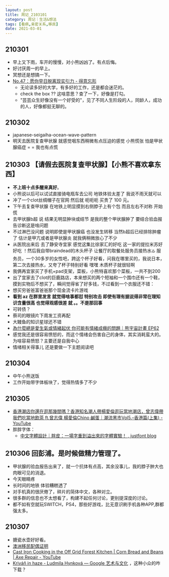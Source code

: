 ```yaml
---
layout: post
title: 周记_2103101
category: 周记｜生活&想法
tags: [看病,亲密关系,移民]
date: 2021-03-01
---
```


## 210301
  - 早上又下雨，车开的慢慢，对小熊凶凶了。有点后悔。
  - 好讨厌周一的早上。
  - 冥想还是想搞一下。
  - [No.47：愿你早日脱离现实引力 - 得意忘形 ](https://www.xiaoyuzhoufm.com/episode/5e74543a418a84a046c4e536)
    - 无论读多好的大学，有多好的工作，还是都会迷茫的。
    - check the box ?? 这啥意思？查了一下，好像是打勾。
    - "芸芸众生好像没有一个好受的"，见了不同人生阶段的人，同龄人，成功的人，好像都挺无聊的。

## 210302
  - japanese-seigaiha-ocean-wave-pattern
  - 明天去医院复查甲状腺 就感觉咽东西稍微有点压迫的感觉 小熊慌张 怕是甲状腺癌症 = = 我也有点慌 

## 210303 【请假去医院复查甲状腺】【小熊不喜欢拿东西】 
  - **不上班十点多醒来真好**。
  - 小熊说以后可以试试直接骑电瓶车去公司 地铁体验太差了 我说不雨天就可以
  - 冲了一个clot丝绸帽子在官网 然后就 呃呃呃 买贵了 100 元。
  - 下午去复查甲状腺 在地铁上明显摸到右侧脖子上有个包 而且左右不对称 开始慌
  - 去甲状腺b超 说 结果无明显肿块或结节 是我的整个甲状腺肿了 要结合验血报告诊断这是啥问题
  - 不过淋巴没问题 说明即使是甲状腺癌 也没发生转移 当然b超后已经排除肿瘤了 估计是甲亢或者是甲状腺炎 就我俩稍微放心了不少 
  - 从医院出来后 去了静安寺宜家 感觉这集比徐家汇的好吃 这一家的提拉米苏好好吃 ！然后我自带braindead的木头杯子 让餐厅的取餐处服务员接热水♨️ 服务员，一个30多岁的女性吧，跨这个杯子好看，问我在哪里买的，我说日本，第二次去接热水，又夸了杯子特别好看 嘿嘿 木质杯子就很轻啊
  - 我俩再宜家买了手机+pad支架，菜板，小熊特喜欢那个菜板，一共不到200
  - 出了宜家去了clot的巨鹿路店，本来想买的两个短袖和一个围巾还有一个鞋，摸到实物后不想买了，瞬间觉得省了好多钱，不过看到一个衣服还不错：
  - 想买穷爸爸富爸爸那个现金流卡片游戏
  - **看到 az 在群里发言 就觉得啥事都怼 特别攻击 即使有理有据说得非常在理知识含量很高 也觉得观感很差 就 。。不是那回事**
  - 可转债？
  - 蔡司的眼镜片下周发工资再配
  - 大鳗鱼的知识星球还不错 
  - [為什麼總是愛生氣或情緒起伏 你可能有情緒成癮的問題｜熊宇宙計畫 EP62](https://www.youtube.com/watch?v=4NwAL3aMSdg)
  - 感觉我还是很容易愤怒的，而这个情绪会伤害自己的身体，其实消耗蛮大的。为啥容易愤怒？主要还是自我中心  
  - 情绪相关得事儿 还是要做一下主题阅读吧

## 210304
  - 中午小熊送饭
  - 工作开始带字体板块了，觉得热情多了不少

## 210305
  - [香港潮店你還在逛那幾間嗎？香港知名潮人帶楊愛倫逛玩當地潮店，曾志偉帶我們吃當地飲茶 ft.曾志偉 楊愛倫Chino 鹹蛋｜潮流黑市Vol5.–香港篇(上集) - YouTube](https://www.youtube.com/watch?v=tj-1v1UCUeg)
  - 胖胖字体：
    - [中文字體設計｜胖皮：一場字重到溢出來的字體實驗！ , justfont blog](https://blog.justfont.com/2019/05/ponpi-heavy-font-experience/?utm_source=fbcid&utm_medium=enjoyfonts&utm_campaign=pong-pui&fbclid=IwAR0gyLy04XbHTw9iPv7uG5yAhz4TUm9YvcqbojBi9ml2kAZYIXCwgtxk3oc)

## 210306 回彭浦。是时候做精力管理了。
  - 甲状腺的验血报告出来了，就一个抗体有点高，其余没事儿，我的脖子肿大也肉眼可见的消退。
  - 今天眼睛疼
  - 长时间的地铁 体验糟糕透了
  - 对手机真的很厌倦了，碎片的简体中文，各种对立。
  - 很多群的信息也不太想看了，构建不起任何讨论，更别提深度的讨论。
  - 都不如有空就玩SWITCH，PS4，那些好游戏，比无意识刷手机各种APP,群都强太多。

## 210307
  - 搪瓷水壶好好看。
  - [澳洲移民配偶证明](https://www.kinghanvisa.com/%E6%83%85%E4%BE%A3%E5%BF%85%E7%9C%8B%EF%BC%81%E5%9C%A8%E6%BE%B3%E6%B4%B2%E5%A6%82%E4%BD%95%E6%9C%89%E6%95%88%E5%90%88%E6%B3%95%E5%9C%B0%E7%A7%80%E6%81%A9%E7%88%B1/)
  - [Cast Iron Cooking in the Off Grid Forest Kitchen | Corn Bread and Beans | Axe Repair - YouTube](https://www.youtube.com/watch?v=qA9BV_lM8hQ)
  - [Kriváň in haze - Ludmila Hynková — Google 艺术与文化](https://artsandculture.google.com/asset/qQH-kp9eAfFE3Q?ms=%7B%22x%22%3A0.5%2C%22y%22%3A0.5%2C%22z%22%3A8.863493625324992%2C%22size%22%3A%7B%22width%22%3A1.7536128003533225%2C%22height%22%3A1.2375201623831071%7D%7D) ，这种小众的咋下载？
